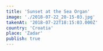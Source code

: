 ```yaml
---
title: 'Sunset at the Sea Organ'
image: './2018-07-22_20-15-03.jpg'
takenAt: '2018-07-22T18:15:03.000Z'
country: 'Croatia'
place: 'Zadar'
publish: true
---
```


